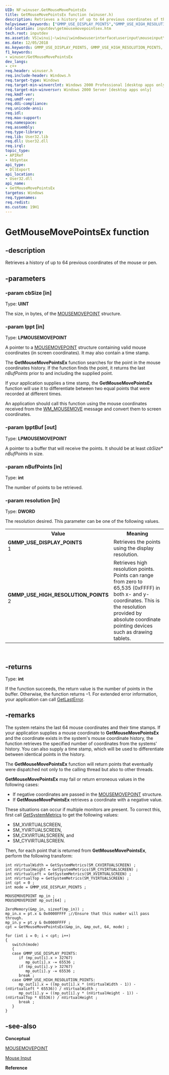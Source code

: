 ```yaml
---
UID: NF:winuser.GetMouseMovePointsEx
title: GetMouseMovePointsEx function (winuser.h)
description: Retrieves a history of up to 64 previous coordinates of the mouse or pen.helpviewer_keywords: ["GMMP_USE_DISPLAY_POINTS","GMMP_USE_HIGH_RESOLUTION_POINTS","GetMouseMovePointsEx","GetMouseMovePointsEx function [Keyboard and Mouse Input]","_win32_GetMouseMovePointsEx","_win32_getmousemovepointsex_cpp","inputdev.getmousemovepointsex","winui._win32_getmousemovepointsex","winuser/GetMouseMovePointsEx"]
old-location: inputdev\getmousemovepointsex.htm
tech.root: inputdev
ms.assetid: VS|winui|~\winui\windowsuserinterface\userinput\mouseinput\mouseinputreference\mouseinputfunctions\getmousemovepointsex.htm
ms.date: 12/05/2018
ms.keywords: GMMP_USE_DISPLAY_POINTS, GMMP_USE_HIGH_RESOLUTION_POINTS, GetMouseMovePointsEx, GetMouseMovePointsEx function [Keyboard and Mouse Input], _win32_GetMouseMovePointsEx, _win32_getmousemovepointsex_cpp, inputdev.getmousemovepointsex, winui._win32_getmousemovepointsex, winuser/GetMouseMovePointsEx
f1_keywords:
- winuser/GetMouseMovePointsEx
dev_langs:
- c++
req.header: winuser.h
req.include-header: Windows.h
req.target-type: Windows
req.target-min-winverclnt: Windows 2000 Professional [desktop apps only]
req.target-min-winversvr: Windows 2000 Server [desktop apps only]
req.kmdf-ver: 
req.umdf-ver: 
req.ddi-compliance: 
req.unicode-ansi: 
req.idl: 
req.max-support: 
req.namespace: 
req.assembly: 
req.type-library: 
req.lib: User32.lib
req.dll: User32.dll
req.irql: 
topic_type:
- APIRef
- kbSyntax
api_type:
- DllExport
api_location:
- User32.dll
api_name:
- GetMouseMovePointsEx
targetos: Windows
req.typenames: 
req.redist: 
ms.custom: 19H1
---
```


# GetMouseMovePointsEx function


## -description


Retrieves a history of up to 64 previous coordinates of the mouse or pen.


## -parameters




### -param cbSize [in]

Type: <b>UINT</b>

The size, in bytes, of the <a href="https://docs.microsoft.com/windows/desktop/api/winuser/ns-winuser-mousemovepoint">MOUSEMOVEPOINT</a> structure. 


### -param lppt [in]

Type: <b>LPMOUSEMOVEPOINT</b>

A pointer to a <a href="https://docs.microsoft.com/windows/desktop/api/winuser/ns-winuser-mousemovepoint">MOUSEMOVEPOINT</a> structure containing valid mouse coordinates (in screen coordinates). It may also contain a time stamp. 

The <b>GetMouseMovePointsEx</b> function searches for the point in the mouse coordinates history. If the function finds the point, it returns the last 
						<i>nBufPoints</i> prior to and including the supplied point. 

If your application supplies a time stamp, the <b>GetMouseMovePointsEx</b> function will use it to differentiate between two equal points that were recorded at different times. 

An application should call this function using the mouse coordinates received from the <a href="https://docs.microsoft.com/windows/desktop/inputdev/wm-mousemove">WM_MOUSEMOVE</a> message and convert them to screen coordinates. 


### -param lpptBuf [out]

Type: <b>LPMOUSEMOVEPOINT</b>

A pointer to a buffer that will receive the points. It should be at least 
					<i>cbSize</i>*
					<i>nBufPoints</i> in size. 


### -param nBufPoints [in]

Type: <b>int</b>

The number of points to be retrieved. 


### -param resolution [in]

Type: <b>DWORD</b>

The resolution desired. This parameter can be one of the following values. 

<table>
<tr>
<th>Value</th>
<th>Meaning</th>
</tr>
<tr>
<td width="40%"><a id="GMMP_USE_DISPLAY_POINTS"></a><a id="gmmp_use_display_points"></a><dl>
<dt><b>GMMP_USE_DISPLAY_POINTS</b></dt>
<dt>1</dt>
</dl>
</td>
<td width="60%">
Retrieves the points using the display resolution.

</td>
</tr>
<tr>
<td width="40%"><a id="GMMP_USE_HIGH_RESOLUTION_POINTS"></a><a id="gmmp_use_high_resolution_points"></a><dl>
<dt><b>GMMP_USE_HIGH_RESOLUTION_POINTS</b></dt>
<dt>2</dt>
</dl>
</td>
<td width="60%">
Retrieves high resolution points. Points can range from zero to 65,535 (0xFFFF) in both x- and y-coordinates. This is the resolution provided by absolute coordinate pointing devices such as drawing tablets.

</td>
</tr>
</table>
 


## -returns



Type: <b>int</b>

If the function succeeds, the return value is the number of points in the buffer. Otherwise, the function returns 
						–1. For extended error information, your application can call <a href="https://docs.microsoft.com/windows/desktop/api/errhandlingapi/nf-errhandlingapi-getlasterror">GetLastError</a>. 




## -remarks



The system retains the last 64 mouse coordinates and their time stamps. If your application supplies a mouse coordinate to <b>GetMouseMovePointsEx</b> and the coordinate exists in the system's mouse coordinate history, the function retrieves the specified number of coordinates from the systems' history. You can also supply a time stamp, which will be used to differentiate between identical points in the history.

The <b>GetMouseMovePointsEx</b> function will return points that eventually were dispatched not only to the calling thread but also to other threads.

<b>GetMouseMovePointsEx</b> may fail or return erroneous values in the following cases: 

<ul>
<li>If negative coordinates are passed in the <a href="https://docs.microsoft.com/windows/desktop/api/winuser/ns-winuser-mousemovepoint">MOUSEMOVEPOINT</a> structure. </li>
<li>If <b>GetMouseMovePointsEx</b> retrieves a coordinate with a negative value. </li>
</ul>
These situations can occur if multiple monitors are present. To correct this, first call 
				<a href="https://docs.microsoft.com/windows/desktop/api/winuser/nf-winuser-getsystemmetrics">GetSystemMetrics</a> to get the following values: 

<ul>
<li>SM_XVIRTUALSCREEN, </li>
<li>SM_YVIRTUALSCREEN, </li>
<li>SM_CXVIRTUALSCREEN, and </li>
<li>SM_CYVIRTUALSCREEN. </li>
</ul>
Then, for each point that is returned from <b>GetMouseMovePointsEx</b>, perform the following transform: 


```
int nVirtualWidth = GetSystemMetrics(SM_CXVIRTUALSCREEN) ;
int nVirtualHeight = GetSystemMetrics(SM_CYVIRTUALSCREEN) ;
int nVirtualLeft = GetSystemMetrics(SM_XVIRTUALSCREEN) ;
int nVirtualTop = GetSystemMetrics(SM_YVIRTUALSCREEN) ;
int cpt = 0 ;
int mode = GMMP_USE_DISPLAY_POINTS ;

MOUSEMOVEPOINT mp_in ;
MOUSEMOVEPOINT mp_out[64] ;

ZeroMemory(&mp_in, sizeof(mp_in)) ;
mp_in.x = pt.x & 0x0000FFFF ;//Ensure that this number will pass through.
mp_in.y = pt.y & 0x0000FFFF ;
cpt = GetMouseMovePointsEx(&mp_in, &mp_out, 64, mode) ;

for (int i = 0; i < cpt; i++)
{
   switch(mode)
   {
   case GMMP_USE_DISPLAY_POINTS:
      if (mp_out[i].x > 32767)
         mp_out[i].x -= 65536 ;
      if (mp_out[i].y > 32767)
         mp_out[i].y -= 65536 ;
      break ;
   case GMMP_USE_HIGH_RESOLUTION_POINTS:
      mp_out[i].x = ((mp_out[i].x * (nVirtualWidth - 1)) - (nVirtualLeft * 65536)) / nVirtualWidth ;
      mp_out[i].y = ((mp_out[i].y * (nVirtualHeight - 1)) - (nVirtualTop * 65536)) / nVirtualHeight ;
      break ;
   }
} 
```





## -see-also




<b>Conceptual</b>



<a href="https://docs.microsoft.com/windows/desktop/api/winuser/ns-winuser-mousemovepoint">MOUSEMOVEPOINT</a>



<a href="https://docs.microsoft.com/windows/desktop/inputdev/mouse-input">Mouse Input</a>



<b>Reference</b>
 

 


